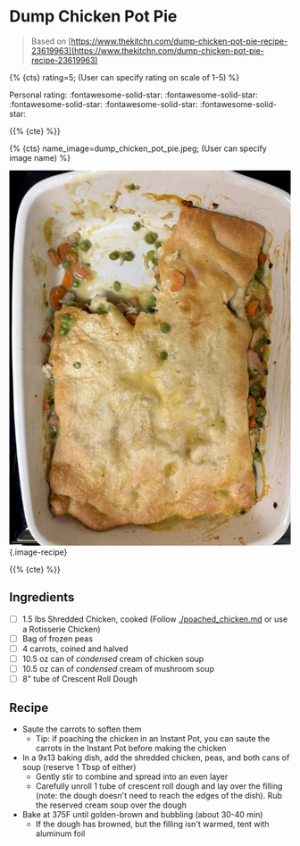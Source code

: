 # Dump Chicken Pot Pie

> Based on [https://www.thekitchn.com/dump-chicken-pot-pie-recipe-23619963](https://www.thekitchn.com/dump-chicken-pot-pie-recipe-23619963)

{% {cts} rating=5; (User can specify rating on scale of 1-5) %}

Personal rating: :fontawesome-solid-star: :fontawesome-solid-star: :fontawesome-solid-star: :fontawesome-solid-star: :fontawesome-solid-star:

{{% {cte} %}}

{% {cts} name_image=dump_chicken_pot_pie.jpeg; (User can specify image name) %}

![dump_chicken_pot_pie.jpeg](./dump_chicken_pot_pie.jpeg){.image-recipe}

{{% {cte} %}}

## Ingredients

- [ ] 1.5 lbs Shredded Chicken, cooked (Follow [./poached_chicken.md](./poached_chicken.md) or use a Rotisserie Chicken)
- [ ] Bag of frozen peas
- [ ] 4 carrots, coined and halved
- [ ] 10.5 oz can of *condensed* cream of chicken soup
- [ ] 10.5 oz can of *condensed* cream of mushroom soup
- [ ] 8" tube of Crescent Roll Dough

## Recipe

- Saute the carrots to soften them
    - Tip: if poaching the chicken in an Instant Pot, you can saute the carrots in the Instant Pot before making the chicken
- In a 9x13 baking dish, add the shredded chicken, peas, and both cans of soup (reserve 1 Tbsp of either)
    - Gently stir to combine and spread into an even layer
    - Carefully unroll 1 tube of crescent roll dough and lay over the filling (note: the dough doesn't need to reach the edges of the dish). Rub the reserved cream soup over the dough
- Bake at 375F until golden-brown and bubbling (about 30-40 min)
    - If the dough has browned, but the filling isn't warmed, tent with aluminum foil
